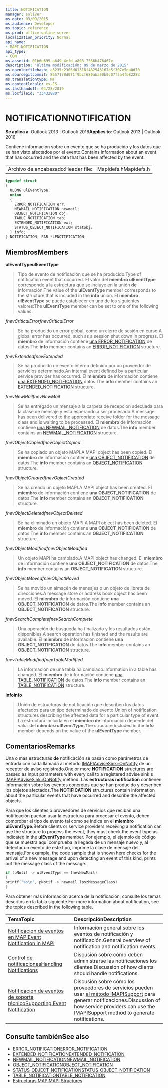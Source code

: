 ```yaml
---
title: NOTIFICATION
manager: soliver
ms.date: 03/09/2015
ms.audience: Developer
ms.topic: reference
ms.prod: office-online-server
localization_priority: Normal
api_name:
- MAPI.NOTIFICATION
api_type:
- COM
ms.assetid: 01b6e695-a649-4efd-a893-7586b476467e
description: 'Última modificación: 09 de marzo de 2015'
ms.openlocfilehash: a3235c2305d61318f482943167e5f307e5da0d70
ms.sourcegitcommit: 8657170d071f9bcf680aba50b9c07f2a4fb82283
ms.translationtype: MT
ms.contentlocale: es-ES
ms.lasthandoff: 04/28/2019
ms.locfileid: "33432880"
---
```

# <a name="notification"></a><span data-ttu-id="cb4fd-103">NOTIFICATION</span><span class="sxs-lookup"><span data-stu-id="cb4fd-103">NOTIFICATION</span></span>
 
<span data-ttu-id="cb4fd-104">**Se aplica a**: Outlook 2013 | Outlook 2016</span><span class="sxs-lookup"><span data-stu-id="cb4fd-104">**Applies to**: Outlook 2013 | Outlook 2016</span></span> 
  
<span data-ttu-id="cb4fd-105">Contiene información sobre un evento que se ha producido y los datos que se han visto afectados por el evento.</span><span class="sxs-lookup"><span data-stu-id="cb4fd-105">Contains information about an event that has occurred and the data that has been affected by the event.</span></span>
  
|||
|:-----|:-----|
|<span data-ttu-id="cb4fd-106">Archivo de encabezado:</span><span class="sxs-lookup"><span data-stu-id="cb4fd-106">Header file:</span></span>  <br/> |<span data-ttu-id="cb4fd-107">Mapidefs.h</span><span class="sxs-lookup"><span data-stu-id="cb4fd-107">Mapidefs.h</span></span>  <br/> |
   
```cpp
typedef struct
{
  ULONG ulEventType;
  union
  {
    ERROR_NOTIFICATION err;
    NEWMAIL_NOTIFICATION newmail;
    OBJECT_NOTIFICATION obj;
    TABLE_NOTIFICATION tab;
    EXTENDED_NOTIFICATION ext;
    STATUS_OBJECT_NOTIFICATION statobj;
  } info;
} NOTIFICATION, FAR *LPNOTIFICATION;

```

## <a name="members"></a><span data-ttu-id="cb4fd-108">Miembros</span><span class="sxs-lookup"><span data-stu-id="cb4fd-108">Members</span></span>

<span data-ttu-id="cb4fd-109">**ulEventType**</span><span class="sxs-lookup"><span data-stu-id="cb4fd-109">**ulEventType**</span></span>
  
> <span data-ttu-id="cb4fd-110">Tipo de evento de notificación que se ha producido.</span><span class="sxs-lookup"><span data-stu-id="cb4fd-110">Type of notification event that occurred.</span></span> <span data-ttu-id="cb4fd-111">El valor del **miembro ulEventType** corresponde a la estructura que se incluye en la unión **de** información.</span><span class="sxs-lookup"><span data-stu-id="cb4fd-111">The value of the **ulEventType** member corresponds to the structure that is included in the **info** union.</span></span> <span data-ttu-id="cb4fd-112">El **miembro ulEventType** se puede establecer en uno de los siguientes valores:</span><span class="sxs-lookup"><span data-stu-id="cb4fd-112">The **ulEventType** member can be set to one of the following values:</span></span> 
    
 <span data-ttu-id="cb4fd-113">_fnevCriticalError_</span><span class="sxs-lookup"><span data-stu-id="cb4fd-113">_fnevCriticalError_</span></span>
  
> <span data-ttu-id="cb4fd-114">Se ha producido un error global, como un cierre de sesión en curso.</span><span class="sxs-lookup"><span data-stu-id="cb4fd-114">A global error has occurred, such as a session shut down in progress.</span></span> <span data-ttu-id="cb4fd-115">El **miembro** de información contiene [una ERROR_NOTIFICATION](error_notification.md) de datos.</span><span class="sxs-lookup"><span data-stu-id="cb4fd-115">The **info** member contains an [ERROR_NOTIFICATION](error_notification.md) structure.</span></span> 
    
 <span data-ttu-id="cb4fd-116">_fnevExtended_</span><span class="sxs-lookup"><span data-stu-id="cb4fd-116">_fnevExtended_</span></span>
  
> <span data-ttu-id="cb4fd-117">Se ha producido un evento interno definido por un proveedor de servicios determinado.</span><span class="sxs-lookup"><span data-stu-id="cb4fd-117">An internal event defined by a particular service provider has occurred.</span></span> <span data-ttu-id="cb4fd-118">El **miembro** de información contiene [una EXTENDED_NOTIFICATION](extended_notification.md) datos.</span><span class="sxs-lookup"><span data-stu-id="cb4fd-118">The **info** member contains an [EXTENDED_NOTIFICATION](extended_notification.md) structure.</span></span> 
    
 <span data-ttu-id="cb4fd-119">_fnevNewMail_</span><span class="sxs-lookup"><span data-stu-id="cb4fd-119">_fnevNewMail_</span></span>
  
> <span data-ttu-id="cb4fd-120">Se ha entregado un mensaje a la carpeta de recepción adecuada para la clase de mensaje y está esperando a ser procesado.</span><span class="sxs-lookup"><span data-stu-id="cb4fd-120">A message has been delivered to the appropriate receive folder for the message class and is waiting to be processed.</span></span> <span data-ttu-id="cb4fd-121">El **miembro** de información contiene [una NEWMAIL_NOTIFICATION](newmail_notification.md) de datos.</span><span class="sxs-lookup"><span data-stu-id="cb4fd-121">The **info** member contains an [NEWMAIL_NOTIFICATION](newmail_notification.md) structure.</span></span> 
    
 <span data-ttu-id="cb4fd-122">_fnevObjectCopied_</span><span class="sxs-lookup"><span data-stu-id="cb4fd-122">_fnevObjectCopied_</span></span>
  
> <span data-ttu-id="cb4fd-123">Se ha copiado un objeto MAPI.</span><span class="sxs-lookup"><span data-stu-id="cb4fd-123">A MAPI object has been copied.</span></span> <span data-ttu-id="cb4fd-124">El **miembro** de información contiene [una OBJECT_NOTIFICATION](object_notification.md) de datos.</span><span class="sxs-lookup"><span data-stu-id="cb4fd-124">The **info** member contains an [OBJECT_NOTIFICATION](object_notification.md) structure.</span></span> 
    
 <span data-ttu-id="cb4fd-125">_fnevObjectCreated_</span><span class="sxs-lookup"><span data-stu-id="cb4fd-125">_fnevObjectCreated_</span></span>
  
> <span data-ttu-id="cb4fd-126">Se ha creado un objeto MAPI.</span><span class="sxs-lookup"><span data-stu-id="cb4fd-126">A MAPI object has been created.</span></span> <span data-ttu-id="cb4fd-127">El **miembro** de información contiene **una OBJECT_NOTIFICATION** de datos.</span><span class="sxs-lookup"><span data-stu-id="cb4fd-127">The **info** member contains an **OBJECT_NOTIFICATION** structure.</span></span> 
    
 <span data-ttu-id="cb4fd-128">_fnevObjectDeleted_</span><span class="sxs-lookup"><span data-stu-id="cb4fd-128">_fnevObjectDeleted_</span></span>
  
> <span data-ttu-id="cb4fd-129">Se ha eliminado un objeto MAPI.</span><span class="sxs-lookup"><span data-stu-id="cb4fd-129">A MAPI object has been deleted.</span></span> <span data-ttu-id="cb4fd-130">El **miembro** de información contiene **una OBJECT_NOTIFICATION** de datos.</span><span class="sxs-lookup"><span data-stu-id="cb4fd-130">The **info** member contains an **OBJECT_NOTIFICATION** structure.</span></span> 
    
 <span data-ttu-id="cb4fd-131">_fnevObjectModified_</span><span class="sxs-lookup"><span data-stu-id="cb4fd-131">_fnevObjectModified_</span></span>
  
> <span data-ttu-id="cb4fd-132">Un objeto MAPI ha cambiado.</span><span class="sxs-lookup"><span data-stu-id="cb4fd-132">A MAPI object has changed.</span></span> <span data-ttu-id="cb4fd-133">El **miembro** de información contiene **una OBJECT_NOTIFICATION** de datos.</span><span class="sxs-lookup"><span data-stu-id="cb4fd-133">The **info** member contains an **OBJECT_NOTIFICATION** structure.</span></span> 
    
 <span data-ttu-id="cb4fd-134">_fnevObjectMoved_</span><span class="sxs-lookup"><span data-stu-id="cb4fd-134">_fnevObjectMoved_</span></span>
  
> <span data-ttu-id="cb4fd-135">Se ha movido un almacén de mensajes o un objeto de libreta de direcciones.</span><span class="sxs-lookup"><span data-stu-id="cb4fd-135">A message store or address book object has been moved.</span></span> <span data-ttu-id="cb4fd-136">El **miembro** de información contiene **una OBJECT_NOTIFICATION** de datos.</span><span class="sxs-lookup"><span data-stu-id="cb4fd-136">The **info** member contains an **OBJECT_NOTIFICATION** structure.</span></span> 
    
 <span data-ttu-id="cb4fd-137">_fnevSearchComplete_</span><span class="sxs-lookup"><span data-stu-id="cb4fd-137">_fnevSearchComplete_</span></span>
  
> <span data-ttu-id="cb4fd-138">Una operación de búsqueda ha finalizado y los resultados están disponibles.</span><span class="sxs-lookup"><span data-stu-id="cb4fd-138">A search operation has finished and the results are available.</span></span> <span data-ttu-id="cb4fd-139">El **miembro** de información contiene **una OBJECT_NOTIFICATION** de datos.</span><span class="sxs-lookup"><span data-stu-id="cb4fd-139">The **info** member contains an **OBJECT_NOTIFICATION** structure.</span></span> 
    
 <span data-ttu-id="cb4fd-140">_fnevTableModified_</span><span class="sxs-lookup"><span data-stu-id="cb4fd-140">_fnevTableModified_</span></span>
  
> <span data-ttu-id="cb4fd-141">La información de una tabla ha cambiado.</span><span class="sxs-lookup"><span data-stu-id="cb4fd-141">Information in a table has changed.</span></span> <span data-ttu-id="cb4fd-142">El **miembro** de información contiene [una TABLE_NOTIFICATION](table_notification.md) de datos.</span><span class="sxs-lookup"><span data-stu-id="cb4fd-142">The **info** member contains an [TABLE_NOTIFICATION](table_notification.md) structure.</span></span> 
    
<span data-ttu-id="cb4fd-143">**info**</span><span class="sxs-lookup"><span data-stu-id="cb4fd-143">**info**</span></span>
  
> <span data-ttu-id="cb4fd-144">Unión de estructuras de notificación que describen los datos afectados para un tipo determinado de evento.</span><span class="sxs-lookup"><span data-stu-id="cb4fd-144">Union of notification structures describing the affected data for a particular type of event.</span></span> <span data-ttu-id="cb4fd-145">La estructura incluida en el **miembro de** información depende del valor del **miembro ulEventType.**</span><span class="sxs-lookup"><span data-stu-id="cb4fd-145">The structure included in the **info** member depends on the value of the **ulEventType** member.</span></span> 
    
## <a name="remarks"></a><span data-ttu-id="cb4fd-146">Comentarios</span><span class="sxs-lookup"><span data-stu-id="cb4fd-146">Remarks</span></span>

<span data-ttu-id="cb4fd-147">Una o más estructuras **de** notificación se pasan como parámetros de entrada con cada llamada al método [IMAPIAdviseSink::OnNotify](imapiadvisesink-onnotify.md) de un receptor de aviso registrado.</span><span class="sxs-lookup"><span data-stu-id="cb4fd-147">One or more **NOTIFICATION** structures are passed as input parameters with every call to a registered advise sink's [IMAPIAdviseSink::OnNotify](imapiadvisesink-onnotify.md) method.</span></span> <span data-ttu-id="cb4fd-148">Las **estructuras notification** contienen información sobre los eventos concretos que se han producido y describen los objetos afectados.</span><span class="sxs-lookup"><span data-stu-id="cb4fd-148">The **NOTIFICATION** structures contain information about the particular events that have occurred and describe the affected objects.</span></span> 
  
<span data-ttu-id="cb4fd-149">Para que los clientes o proveedores de servicios que reciban una notificación puedan usar la estructura para procesar el evento, deben comprobar el tipo de evento tal como se indica en el **miembro ulEventType.**</span><span class="sxs-lookup"><span data-stu-id="cb4fd-149">Before clients or service providers receiving a notification can use the structure to process the event, they must check the event type as indicated in the **ulEventType** member.</span></span> <span data-ttu-id="cb4fd-150">Por ejemplo, el ejemplo de código que se muestra aquí comprueba la llegada de un mensaje nuevo y, al detectar un evento de este tipo, imprime la clase de mensaje del mensaje.</span><span class="sxs-lookup"><span data-stu-id="cb4fd-150">For example, the code sample that is shown here checks for the arrival of a new message and upon detecting an event of this kind, prints out the message class of the message.</span></span> 
  
```cpp
if (pNotif -> ulEventType == fnevNewMail)
{
printf("%s\n", pNotif -> newmail.lpszMessageClass)
}

```

<span data-ttu-id="cb4fd-151">Para obtener más información acerca de la notificación, consulte los temas descritos en la tabla siguiente.</span><span class="sxs-lookup"><span data-stu-id="cb4fd-151">For more information about notification, see the topics described in the following table.</span></span>
  
|<span data-ttu-id="cb4fd-152">**Tema**</span><span class="sxs-lookup"><span data-stu-id="cb4fd-152">**Topic**</span></span>|<span data-ttu-id="cb4fd-153">**Descripción**</span><span class="sxs-lookup"><span data-stu-id="cb4fd-153">**Description**</span></span>|
|:-----|:-----|
|[<span data-ttu-id="cb4fd-154">Notificación de eventos en MAPI</span><span class="sxs-lookup"><span data-stu-id="cb4fd-154">Event Notification in MAPI</span></span>](event-notification-in-mapi.md) <br/> |<span data-ttu-id="cb4fd-155">Información general sobre los eventos de notificación y notificación.</span><span class="sxs-lookup"><span data-stu-id="cb4fd-155">General overview of notification and notification events.</span></span>  <br/> |
|[<span data-ttu-id="cb4fd-156">Control de notificaciones</span><span class="sxs-lookup"><span data-stu-id="cb4fd-156">Handling Notifications</span></span>](handling-notifications.md) <br/> |<span data-ttu-id="cb4fd-157">Discusión sobre cómo deben administrarse las notificaciones los clientes.</span><span class="sxs-lookup"><span data-stu-id="cb4fd-157">Discussion of how clients should handle notifications.</span></span>  <br/> |
|[<span data-ttu-id="cb4fd-158">Notificación de eventos de soporte técnico</span><span class="sxs-lookup"><span data-stu-id="cb4fd-158">Supporting Event Notification</span></span>](supporting-event-notification.md) <br/> |<span data-ttu-id="cb4fd-159">Discusión sobre cómo los proveedores de servicios pueden usar [el método IMAPISupport](imapisupportiunknown.md) para generar notificaciones.</span><span class="sxs-lookup"><span data-stu-id="cb4fd-159">Discussion of how service providers can use the [IMAPISupport](imapisupportiunknown.md) method to generate notifications.</span></span>  <br/> |
   
## <a name="see-also"></a><span data-ttu-id="cb4fd-160">Consulte también</span><span class="sxs-lookup"><span data-stu-id="cb4fd-160">See also</span></span>


- [<span data-ttu-id="cb4fd-161">ERROR_NOTIFICATION</span><span class="sxs-lookup"><span data-stu-id="cb4fd-161">ERROR_NOTIFICATION</span></span>](error_notification.md)  
- [<span data-ttu-id="cb4fd-162">EXTENDED_NOTIFICATION</span><span class="sxs-lookup"><span data-stu-id="cb4fd-162">EXTENDED_NOTIFICATION</span></span>](extended_notification.md)  
- [<span data-ttu-id="cb4fd-163">NEWMAIL_NOTIFICATION</span><span class="sxs-lookup"><span data-stu-id="cb4fd-163">NEWMAIL_NOTIFICATION</span></span>](newmail_notification.md)  
- [<span data-ttu-id="cb4fd-164">OBJECT_NOTIFICATION</span><span class="sxs-lookup"><span data-stu-id="cb4fd-164">OBJECT_NOTIFICATION</span></span>](object_notification.md)  
- [<span data-ttu-id="cb4fd-165">STATUS_OBJECT_NOTIFICATION</span><span class="sxs-lookup"><span data-stu-id="cb4fd-165">STATUS_OBJECT_NOTIFICATION</span></span>](status_object_notification.md)  
- [<span data-ttu-id="cb4fd-166">TABLE_NOTIFICATION</span><span class="sxs-lookup"><span data-stu-id="cb4fd-166">TABLE_NOTIFICATION</span></span>](table_notification.md)
- [<span data-ttu-id="cb4fd-167">Estructuras MAPI</span><span class="sxs-lookup"><span data-stu-id="cb4fd-167">MAPI Structures</span></span>](mapi-structures.md)


